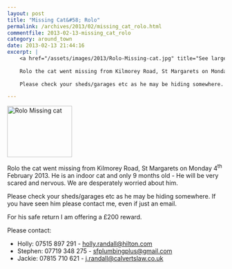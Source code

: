 ```yaml
---
layout: post
title: "Missing Cat&#58; Rolo"
permalink: /archives/2013/02/missing_cat_rolo.html
commentfile: 2013-02-13-missing_cat_rolo
category: around_town
date: 2013-02-13 21:44:16
excerpt: |
    <a href="/assets/images/2013/Rolo-Missing-cat.jpg" title="See larger version of - Rolo Missing cat"><img src="/assets/images/2013/Rolo-Missing-cat_thumb.jpg" width="150" height="119" alt="Rolo Missing cat" class="photo right" /></a>
    
    Rolo the cat went missing from Kilmorey Road, St Margarets on Monday 4<sup>th</sup> February 2013. He is an indoor cat and only 9 months old - He will be very scared and nervous. We are desperately worried about him.
    
    Please check your sheds/garages etc as he may be hiding somewhere. If you have seen him please contact me, even if just an email.

---
```


<a href="/assets/images/2013/Rolo-Missing-cat.jpg" title="See larger version of - Rolo Missing cat"><img src="/assets/images/2013/Rolo-Missing-cat_thumb.jpg" width="150" height="119" alt="Rolo Missing cat" class="photo right" /></a>

Rolo the cat went missing from Kilmorey Road, St Margarets on Monday 4<sup>th</sup> February 2013. He is an indoor cat and only 9 months old - He will be very scared and nervous. We are desperately worried about him.

Please check your sheds/garages etc as he may be hiding somewhere. If you have seen him please contact me, even if just an email.

For his safe return I am offering a £200 reward.

Please contact:

-   Holly: 07515 897 291 - <holly.randall@hilton.com>
-   Stephen: 07719 348 275 - <sfplumbingplus@gmail.com>
-   Jackie: 07815 710 621 - <j.randall@calvertslaw.co.uk>
